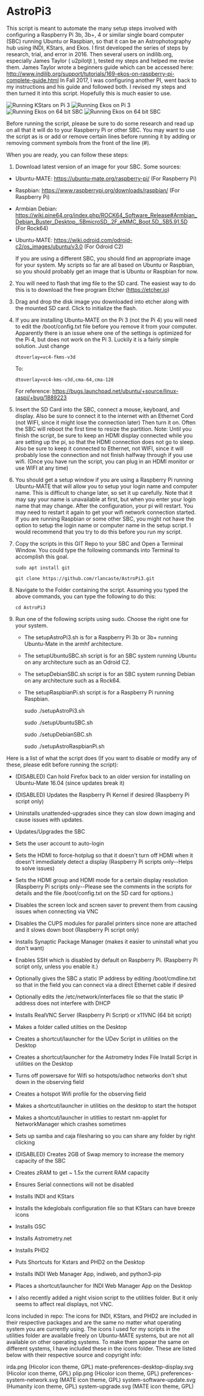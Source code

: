 # AstroPi3

This script is meant to automate the many setup steps involved with configuring a Raspberry Pi 3b, 3b+, 4 or similar single board computer (SBC) running Ubuntu or Raspbian,
so that it can be an Astrophotography hub using INDI, KStars, and Ekos.  I first developed the series of steps by research, trial, and error
in 2016.  Then several users on indilib.org, especially James Taylor ( u2pilotjt ), tested my steps and helped me revise them.
James Taylor wrote a beginners guide which can be accessed here:  http://www.indilib.org/support/tutorials/169-ekos-on-raspberry-pi-complete-guide.html
In Fall 2017,  I was configuring another PI, went back to my instructions and his guide and followed both.  I revised my steps and then
turned it into this script.  Hopefully this is much easier to use.

![Running KStars on Pi 3](/images/runningPi3.png "Running KStars on Pi 3")
![Running Ekos on Pi 3](/images/ekosRunning.png "Running Ekos on Pi 3")
![Running Ekos on 64 bit SBC](/images/64bitEkos.png "Running Ekos on 64 bit SBC")
![Running Ekos on 64 bit SBC](/images/armbian.png "Running Ekos on a Debian Rock64 SBC")

Before running the script, please be sure to do some research and read up on all that it will do to your Raspberry Pi or other SBC.  You may want to 
use the script as is or add or remove certain lines before running it by adding or removing comment symbols from the front of the line (#).

When you are ready, you can follow these steps:

1.	Download latest version of an image for your SBC.  Some sources:
- Ubuntu-MATE: https://ubuntu-mate.org/raspberry-pi/ (For Raspberry Pi) 
- Raspbian: https://www.raspberrypi.org/downloads/raspbian/ (For Raspberry Pi)
- Armbian Debian: https://wiki.pine64.org/index.php/ROCK64_Software_Release#Armbian_Debian_Buster_Desktop_.5BmicroSD_.2F_eMMC_Boot.5D_.5B5.91.5D (For Rock64)
- Ubuntu-MATE: https://wiki.odroid.com/odroid-c2/os_images/ubuntu/v3.0 (For Odroid C2)

	If you are using a different SBC, you should find an appropriate image for your system.  My scripts so far are all based on Ubuntu or Raspbian, so you should
	probably get an image that is Ubuntu or Raspbian for now.
2.  You will need to flash that img file to the SD card.  The easiest way to do this is to download the free program Etcher (https://etcher.io)
3.  Drag and drop the disk image you downloaded into etcher along with the mounted SD card.  Click to initialize the flash.
4.  If you are installing Ubuntu-MATE on the Pi 3 (not the Pi 4) you will need to edit the /boot/config.txt file before you remove it from your computer.  Apparently there is an issue where one of the settings is optimized for the Pi 4, but does not work on the Pi 3.
	Luckily it is a fairly simple solution.  Just change
	
		dtoverlay=vc4-fkms-v3d 
		
	To:
	
		dtoverlay=vc4-kms-v3d,cma-64,cma-128
		
	For reference: https://bugs.launchpad.net/ubuntu/+source/linux-raspi/+bug/1889223
5.  Insert the SD Card into the SBC, connect a mouse, keyboard, and display.  Also be sure to connect it to the internet with an Ethernet Cord (not WIFI, since it might lose the connection later) Then turn it on.  Often the SBC will reboot the first time to resize the partition.
    Note:  Until you finish the script, be sure to keep an HDMI display connected while you are setting up the pi, so that the HDMI connection does not go to sleep.  Also be sure to keep it connected to Ethernet, not WIFI, since it will probably lose the connection and not finish halfway through if you use wifi.
	(Once you have run the script, you can plug in an HDMI monitor or use WIFI at any time) 
6.  You should get a setup window if you are using a Raspberry Pi running Ubuntu-MATE that will allow you to setup your login name and computer name.
    This is difficult to change later, so set it up carefully. Note that it may say your name is unavailable at first, but when you enter your login name that may change.
	After the configuration, your pi will restart.  You may need to restart it again to get your wifi network connection started.  If you are running Raspbian or some other SBC,
	you might not have the option to setup the login name or computer name in the setup script.  I would recommend that you try to do this before you run my script.
7.  Copy the scripts in this GIT Repo to your SBC and Open a Terminal Window.  You could type the following commands into Terminal to accomplish this goal.

		sudo apt install git
	
		git clone https://github.com/rlancaste/AstroPi3.git
	
8.  Navigate to the Folder containing the script.  Assuming you typed the above commands, you can type the following to do this:

		cd AstroPi3
	
9.  Run one of the following scripts using sudo.  Choose the right one for your system.  
	- The setupAstroPi3.sh is for a Raspberry Pi 3b or 3b+ running Ubuntu-Mate in the armhf architecture.  
	- The setupUbuntuSBC.sh script is for an SBC system running Ubuntu on any architecture such as an Odroid C2.
	- The setupDebianSBC.sh script is for an SBC system running Debian on any architecture such as a Rock64.
	- The setupRaspbianPi.sh script is for a Raspberry Pi running Raspbian.  

		sudo ./setupAstroPi3.sh
	
		sudo ./setupUbuntuSBC.sh
		
		sudo ./setupDebianSBC.sh
		
		sudo ./setupAstroRaspbianPi.sh
	
Here is a list of what the script does (If you want to disable or modify any of these, please edit before running the script):

- (DISABLED) Can hold Firefox back to an older version for installing on Ubuntu-Mate 16.04 (since updates break it)

- (DISABLED) Updates the Raspberry Pi Kernel if desired (Raspberry Pi script only)

- Uninstalls unattended-upgrades since they can slow down imaging and cause issues with updates.

- Updates/Upgrades the SBC

- Sets the user account to auto-login

- Sets the HDMI to force-hotplug so that it doesn't turn off HDMI when it doesn't immediately detect a display (Raspberry Pi scripts only--Helps to solve issues)

- Sets the HDMI group and HDMI mode for a certain display resolution (Raspberry Pi scripts only--Please see the comments in the scripts for details and the file /boot/config.txt on the SD card for options.)

- Disables the screen lock and screen saver to prevent them from causing issues when connecting via VNC

- Disables the CUPS modules for parallel printers since none are attached and it slows down boot (Raspberry Pi script only)

- Installs Synaptic Package Manager (makes it easier to uninstall what you don't want)

- Enables SSH which is disabled by default on Raspberry Pi. (Raspberry Pi script only, unless you enable it.)

- Optionally gives the SBC a static IP address by editing /boot/cmdline.txt so that in the field you can connect via a direct Ethernet cable if desired

- Optionally edits the /etc/network/interfaces file so that the static IP address does not interfere with DHCP

- Installs RealVNC Server (Raspberry Pi Script) or x11VNC (64 bit script)

- Makes a folder called utilties on the Desktop

- Creates a shortcut/launcher for the UDev Script in utilities on the Desktop

- Creates a shortcut/launcher for the Astrometry Index File Install Script in utilities on the Desktop

- Turns off powersave for Wifi so hotspots/adhoc networks don't shut down in the observing field

- Creates a hotspot Wifi profile for the observing field

- Makes a shortcut/launcher in utilities on the desktop to start the hotspot

- Makes a shortcut/launcher in utitlies to restart nm-applet for NetworkManager which crashes sometimes

- Sets up samba and caja filesharing so you can share any folder by right clicking

- (DISABLED) Creates 2GB of Swap memory to increase the memory capacity of the SBC

- Creates zRAM to get ~ 1.5x the current RAM capacity

- Ensures Serial connections will not be disabled

- Installs INDI and KStars

- Installs the kdeglobals configuration file so that KStars can have breeze icons

- Installs GSC

- Installs Astrometry.net

- Installs PHD2

- Puts Shortcuts for Kstars and PHD2 on the Desktop

- Installs INDI Web Manager App, indiweb, and python3-pip

- Places a shortcut/launcher for INDI Web Manager App on the Desktop

- I also recently added a night vision script to the utilities folder.  But it only seems to affect real displays, not VNC.

Icons included in repo:
The icons for INDI, KStars, and PHD2 are included in their respective packages and are the same
no matter what operating system you are currently using.  The icons I used
for my scripts in the utilities folder are available freely on Ubuntu-MATE systems, but are not
all available on other operating systems.  To make them appear the same on different systems, I have
included these in the icons folder.  These are listed below with their respective source and copyright info:

irda.png (Hicolor icon theme, GPL)
mate-preferences-desktop-display.svg (Hicolor icon theme, GPL)
plip.png (Hicolor icon theme, GPL)
preferences-system-network.svg (MATE icon theme, GPL)
system-software-update.svg (Humanity icon theme, GPL)
system-upgrade.svg (MATE icon theme, GPL)



